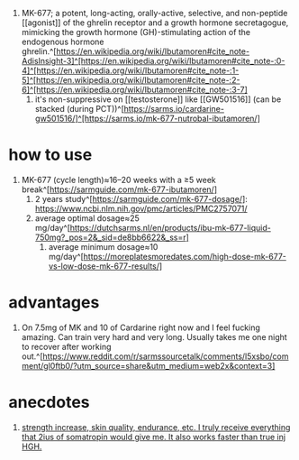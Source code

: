 1. MK-677; a potent, long-acting, orally-active, selective, and non-peptide [[agonist]] of the ghrelin receptor and a growth hormone secretagogue, mimicking the growth hormone (GH)-stimulating action of the endogenous hormone ghrelin.^[https://en.wikipedia.org/wiki/Ibutamoren#cite_note-AdisInsight-3]^[https://en.wikipedia.org/wiki/Ibutamoren#cite_note-:0-4]^[https://en.wikipedia.org/wiki/Ibutamoren#cite_note-:1-5]^[https://en.wikipedia.org/wiki/Ibutamoren#cite_note-:2-6]^[https://en.wikipedia.org/wiki/Ibutamoren#cite_note-:3-7]
	1. it's non-suppressive on [[testosterone]] like [[GW501516]] (can be stacked (during PCT))^[https://sarms.io/cardarine-gw501516/]^[https://sarms.io/mk-677-nutrobal-ibutamoren/]

# how to use
1. MK-677 (cycle length)≈16–20 weeks with a ≥5 week break^[https://sarmguide.com/mk-677-ibutamoren/]
	1. 2 years study^[https://sarmguide.com/mk-677-dosage/]: https://www.ncbi.nlm.nih.gov/pmc/articles/PMC2757071/
	2. average optimal dosage≈25 mg/day^[https://dutchsarms.nl/en/products/ibu-mk-677-liquid-750mg?_pos=2&_sid=de8bb6622&_ss=r]
		1. average minimum dosage≈10 mg/day^[https://moreplatesmoredates.com/high-dose-mk-677-vs-low-dose-mk-677-results/]

# advantages
1. On 7.5mg of MK and 10 of Cardarine right now and I feel fucking amazing. Can train very hard and very long. Usually takes me one night to recover after working out.^[https://www.reddit.com/r/sarmssourcetalk/comments/l5xsbo/comment/gl0ftb0/?utm_source=share&utm_medium=web2x&context=3]

# anecdotes
1. [strength increase, skin quality, endurance, etc. I truly receive everything that 2ius of somatropin would give me. It also works faster than true inj HGH.](https://www.reddit.com/r/sarmssourcetalk/comments/mckj4k/mk677_my_favorite_ped_for_good_reason/)